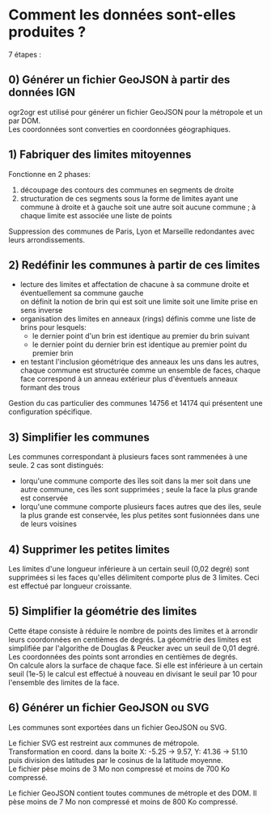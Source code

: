 # Comment les données sont-elles produites ?

7 étapes :

## 0) Générer un fichier GeoJSON à partir des données IGN
ogr2ogr est utilisé pour générer un fichier GeoJSON pour la métropole et un par DOM.    
Les coordonnées sont converties en coordonnées géographiques.    

## 1) Fabriquer des limites mitoyennes
Fonctionne en 2 phases:
1. découpage des contours des communes en segments de droite
2. structuration de ces segments sous la forme de limites ayant une commune à droite et à gauche soit une autre
   soit aucune commune ; à chaque limite est associée une liste de points
   
Suppression des communes de Paris, Lyon et Marseille redondantes avec leurs arrondissements.

## 2) Redéfinir les communes à partir de ces limites
- lecture des limites et affectation de chacune à sa commune droite et éventuellement sa commune gauche    
  on définit la notion de brin qui est soit une limite soit une limite prise en sens inverse
- organisation des limites en anneaux (rings) définis comme une liste de brins pour lesquels:
  - le dernier point d'un brin est identique au premier du brin suivant
  - le dernier point du dernier brin est identique au premier point du premier brin
- en testant l'inclusion géométrique des anneaux les uns dans les autres,
  chaque commune est structurée comme un ensemble de faces, chaque face correspond à un anneau extérieur plus
  d'éventuels anneaux formant des trous

Gestion du cas particulier des communes 14756 et 14174 qui présentent une configuration spécifique.

## 3) Simplifier les communes
Les communes correspondant à plusieurs faces sont rammenées à une seule.
2 cas sont distingués:
- lorqu'une commune comporte des îles soit dans la mer soit dans une autre commune, ces îles sont supprimées ;
  seule la face la plus grande est conservée
- lorqu'une commune comporte plusieurs faces autres que des iles, seule la plus grande est conservée,
  les plus petites sont fusionnées dans une de leurs voisines

## 4) Supprimer les petites limites
Les limites d'une longueur inférieure à un certain seuil (0,02 degré) sont supprimées si les faces qu'elles
délimitent comporte plus de 3 limites. Ceci est effectué par longueur croissante.

## 5) Simplifier la géométrie des limites
Cette étape consiste à réduire le nombre de points des limites et à arrondir leurs coordonnées en centièmes de degrés.
La géométrie des limites est simplifiée par l'algorithe de Douglas & Peucker avec un seuil de 0,01 degré.    
Les coordonnées des points sont arrondies en centièmes de degrés.    
On calcule alors la surface de chaque face. Si elle est inférieure à un certain seuil (1e-5) le calcul
est effectué à nouveau en divisant le seuil par 10 pour l'ensemble des limites de la face.

## 6) Générer un fichier GeoJSON ou SVG
Les communes sont exportées dans un fichier GeoJSON ou SVG.

Le fichier SVG est restreint aux communes de métropole.  
Transformation en coord. dans la boite X: -5.25 -> 9.57, Y: 41.36 -> 51.10  
puis division des latitudes par le cosinus de la latitude moyenne.  
Le fichier pèse moins de 3 Mo non compressé et moins de 700 Ko compressé.  

Le fichier GeoJSON contient toutes communes de métrople et des DOM.
Il pèse moins de 7 Mo non compressé et moins de 800 Ko compressé.
